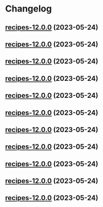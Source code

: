# Changelog



## [recipes-12.0.0](https://github.com/truecharts/charts/compare/recipes-11.0.36...recipes-12.0.0) (2023-05-24)




## [recipes-12.0.0](https://github.com/truecharts/charts/compare/recipes-11.0.36...recipes-12.0.0) (2023-05-24)




## [recipes-12.0.0](https://github.com/truecharts/charts/compare/recipes-11.0.36...recipes-12.0.0) (2023-05-24)




## [recipes-12.0.0](https://github.com/truecharts/charts/compare/recipes-11.0.36...recipes-12.0.0) (2023-05-24)




## [recipes-12.0.0](https://github.com/truecharts/charts/compare/recipes-11.0.36...recipes-12.0.0) (2023-05-24)




## [recipes-12.0.0](https://github.com/truecharts/charts/compare/recipes-11.0.36...recipes-12.0.0) (2023-05-24)




## [recipes-12.0.0](https://github.com/truecharts/charts/compare/recipes-11.0.36...recipes-12.0.0) (2023-05-24)




## [recipes-12.0.0](https://github.com/truecharts/charts/compare/recipes-11.0.36...recipes-12.0.0) (2023-05-24)




## [recipes-12.0.0](https://github.com/truecharts/charts/compare/recipes-11.0.36...recipes-12.0.0) (2023-05-24)




## [recipes-12.0.0](https://github.com/truecharts/charts/compare/recipes-11.0.36...recipes-12.0.0) (2023-05-24)




## [recipes-12.0.0](https://github.com/truecharts/charts/compare/recipes-11.0.36...recipes-12.0.0) (2023-05-24)

